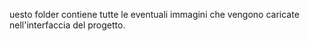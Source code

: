 uesto folder contiene tutte le eventuali immagini che vengono caricate nell'interfaccia del progetto.